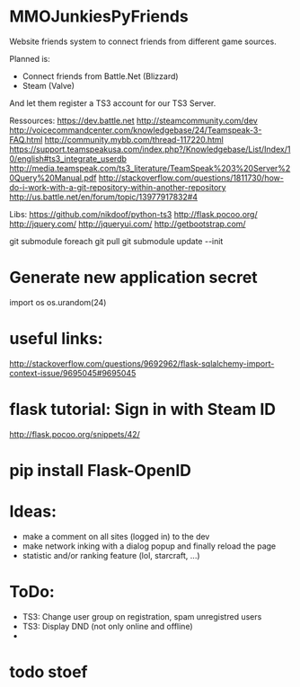 MMOJunkiesPyFriends
===================

Website friends system to connect friends from different game sources.

Planned is:
- Connect friends from Battle.Net (Blizzard)
- Steam (Valve)

And let them register a TS3 account for our TS3 Server.


Ressources:
https://dev.battle.net
http://steamcommunity.com/dev
http://voicecommandcenter.com/knowledgebase/24/Teamspeak-3-FAQ.html
http://community.mybb.com/thread-117220.html
https://support.teamspeakusa.com/index.php?/Knowledgebase/List/Index/10/english#ts3_integrate_userdb
http://media.teamspeak.com/ts3_literature/TeamSpeak%203%20Server%20Query%20Manual.pdf
http://stackoverflow.com/questions/1811730/how-do-i-work-with-a-git-repository-within-another-repository
http://us.battle.net/en/forum/topic/13977917832#4

Libs:
https://github.com/nikdoof/python-ts3
http://flask.pocoo.org/
http://jquery.com/
http://jqueryui.com/
http://getbootstrap.com/

git submodule foreach git pull
git submodule update --init

# Generate new application secret
import os
os.urandom(24) 

# useful links:
http://stackoverflow.com/questions/9692962/flask-sqlalchemy-import-context-issue/9695045#9695045

# flask tutorial: Sign in with Steam ID
http://flask.pocoo.org/snippets/42/
#  pip install Flask-OpenID

# Ideas:
- make a comment on all sites (logged in) to the dev
- make network inking with a dialog popup and finally reload the page
- statistic and/or ranking feature (lol, starcraft, ...)

# ToDo:
- TS3: Change user group on registration, spam unregistred users
- TS3: Display DND (not only online and offline)
- 

# todo stoef